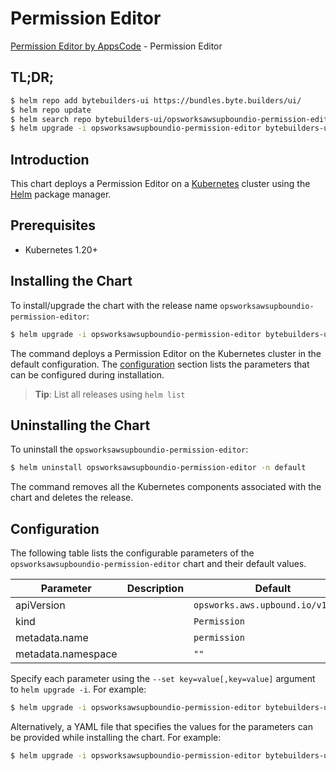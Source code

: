 # Permission Editor

[Permission Editor by AppsCode](https://byte.builders) - Permission Editor

## TL;DR;

```bash
$ helm repo add bytebuilders-ui https://bundles.byte.builders/ui/
$ helm repo update
$ helm search repo bytebuilders-ui/opsworksawsupboundio-permission-editor --version=v0.4.18
$ helm upgrade -i opsworksawsupboundio-permission-editor bytebuilders-ui/opsworksawsupboundio-permission-editor -n default --create-namespace --version=v0.4.18
```

## Introduction

This chart deploys a Permission Editor on a [Kubernetes](http://kubernetes.io) cluster using the [Helm](https://helm.sh) package manager.

## Prerequisites

- Kubernetes 1.20+

## Installing the Chart

To install/upgrade the chart with the release name `opsworksawsupboundio-permission-editor`:

```bash
$ helm upgrade -i opsworksawsupboundio-permission-editor bytebuilders-ui/opsworksawsupboundio-permission-editor -n default --create-namespace --version=v0.4.18
```

The command deploys a Permission Editor on the Kubernetes cluster in the default configuration. The [configuration](#configuration) section lists the parameters that can be configured during installation.

> **Tip**: List all releases using `helm list`

## Uninstalling the Chart

To uninstall the `opsworksawsupboundio-permission-editor`:

```bash
$ helm uninstall opsworksawsupboundio-permission-editor -n default
```

The command removes all the Kubernetes components associated with the chart and deletes the release.

## Configuration

The following table lists the configurable parameters of the `opsworksawsupboundio-permission-editor` chart and their default values.

|     Parameter      | Description |                   Default                    |
|--------------------|-------------|----------------------------------------------|
| apiVersion         |             | <code>opsworks.aws.upbound.io/v1beta1</code> |
| kind               |             | <code>Permission</code>                      |
| metadata.name      |             | <code>permission</code>                      |
| metadata.namespace |             | <code>""</code>                              |


Specify each parameter using the `--set key=value[,key=value]` argument to `helm upgrade -i`. For example:

```bash
$ helm upgrade -i opsworksawsupboundio-permission-editor bytebuilders-ui/opsworksawsupboundio-permission-editor -n default --create-namespace --version=v0.4.18 --set apiVersion=opsworks.aws.upbound.io/v1beta1
```

Alternatively, a YAML file that specifies the values for the parameters can be provided while
installing the chart. For example:

```bash
$ helm upgrade -i opsworksawsupboundio-permission-editor bytebuilders-ui/opsworksawsupboundio-permission-editor -n default --create-namespace --version=v0.4.18 --values values.yaml
```
